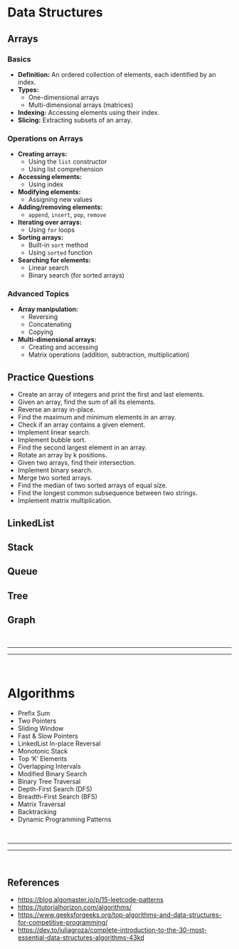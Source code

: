 # Data Structures

## Arrays

### Basics

* **Definition:** An ordered collection of elements, each identified by an index.
* **Types:**
    * One-dimensional arrays
    * Multi-dimensional arrays (matrices)
* **Indexing:** Accessing elements using their index.
* **Slicing:** Extracting subsets of an array.

### Operations on Arrays
* **Creating arrays:**
    * Using the `list` constructor
    * Using list comprehension
* **Accessing elements:**
    * Using index
* **Modifying elements:**
    * Assigning new values
* **Adding/removing elements:**
    * `append`, `insert`, `pop`, `remove`
* **Iterating over arrays:**
    * Using `for` loops
* **Sorting arrays:**
    * Built-in `sort` method
    * Using `sorted` function
* **Searching for elements:**
    * Linear search
    * Binary search (for sorted arrays)

### Advanced Topics
* **Array manipulation:**
    * Reversing
    * Concatenating
    * Copying
* **Multi-dimensional arrays:**
    * Creating and accessing
    * Matrix operations (addition, subtraction, multiplication)

## Practice Questions

* Create an array of integers and print the first and last elements.
*  Given an array, find the sum of all its elements.
*  Reverse an array in-place.
*  Find the maximum and minimum elements in an array.
*  Check if an array contains a given element.
*  Implement linear search.
*  Implement bubble sort.
*  Find the second largest element in an array.
*  Rotate an array by k positions.
*  Given two arrays, find their intersection.
*  Implement binary search.
*  Merge two sorted arrays.
*  Find the median of two sorted arrays of equal size.
*  Find the longest common subsequence between two strings.
*  Implement matrix multiplication.

## LinkedList

## Stack

## Queue

## Tree

## Graph

<br>

***
***

<br>


# Algorithms

* Prefix Sum
* Two Pointers
* Sliding Window
* Fast & Slow Pointers
* LinkedList In-place Reversal
* Monotonic Stack
* Top ‘K’ Elements
* Overlapping Intervals
* Modified Binary Search
* Binary Tree Traversal
* Depth-First Search (DFS)
* Breadth-First Search (BFS)
* Matrix Traversal
* Backtracking
* Dynamic Programming Patterns


<br>

***
***

<br>


## References

- https://blog.algomaster.io/p/15-leetcode-patterns
- https://tutorialhorizon.com/algorithms/
- https://www.geeksforgeeks.org/top-algorithms-and-data-structures-for-competitive-programming/
- https://dev.to/iuliagroza/complete-introduction-to-the-30-most-essential-data-structures-algorithms-43kd